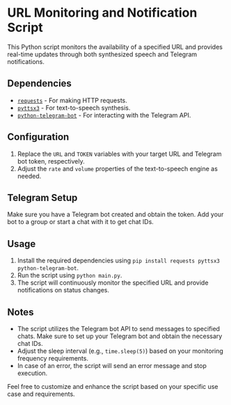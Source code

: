 # URL Monitoring and Notification Script

This Python script monitors the availability of a specified URL and provides real-time updates through both synthesized speech and Telegram notifications.

## Dependencies

- [`requests`](https://docs.python-requests.org/en/latest/) - For making HTTP requests.
- [`pyttsx3`](https://pyttsx3.readthedocs.io/en/latest/) - For text-to-speech synthesis.
- [`python-telegram-bot`](https://python-telegram-bot.readthedocs.io/en/stable/) - For interacting with the Telegram API.

## Configuration

1. Replace the `URL` and `TOKEN` variables with your target URL and Telegram bot token, respectively.
2. Adjust the `rate` and `volume` properties of the text-to-speech engine as needed.

## Telegram Setup

Make sure you have a Telegram bot created and obtain the token. Add your bot to a group or start a chat with it to get chat IDs.

## Usage

1. Install the required dependencies using `pip install requests pyttsx3 python-telegram-bot`.
2. Run the script using `python main.py`.
3. The script will continuously monitor the specified URL and provide notifications on status changes.

## Notes

- The script utilizes the Telegram bot API to send messages to specified chats. Make sure to set up your Telegram bot and obtain the necessary chat IDs.
- Adjust the sleep interval (e.g., `time.sleep(5)`) based on your monitoring frequency requirements.
- In case of an error, the script will send an error message and stop execution.

Feel free to customize and enhance the script based on your specific use case and requirements.
